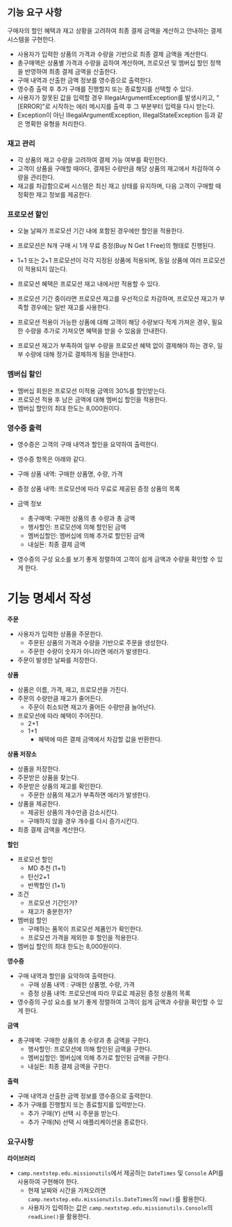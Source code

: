## 기능 요구 사항
구매자의 할인 혜택과 재고 상황을 고려하여 최종 결제 금액을 계산하고 안내하는 결제 시스템을 구현한다.
<br>
- 사용자가 입력한 상품의 가격과 수량을 기반으로 최종 결제 금액을 계산한다.
- 총구매액은 상품별 가격과 수량을 곱하여 계산하며, 프로모션 및 멤버십 할인 정책을 반영하여 최종 결제 금액을 산출한다.
- 구매 내역과 산출한 금액 정보를 영수증으로 출력한다.
- 영수증 출력 후 추가 구매를 진행할지 또는 종료할지를 선택할 수 있다.
- 사용자가 잘못된 값을 입력할 경우 IllegalArgumentException를 발생시키고, "[ERROR]"로 시작하는 에러 메시지를 출력 후 그 부분부터 입력을 다시 받는다.
- Exception이 아닌 IllegalArgumentException, IllegalStateException 등과 같은 명확한 유형을 처리한다.
### 재고 관리
- 각 상품의 재고 수량을 고려하여 결제 가능 여부를 확인한다.
- 고객이 상품을 구매할 때마다, 결제된 수량만큼 해당 상품의 재고에서 차감하여 수량을 관리한다.
- 재고를 차감함으로써 시스템은 최신 재고 상태를 유지하며, 다음 고객이 구매할 때 정확한 재고 정보를 제공한다.
### 프로모션 할인
- 오늘 날짜가 프로모션 기간 내에 포함된 경우에만 할인을 적용한다.   

- 프로모션은 N개 구매 시 1개 무료 증정(Buy N Get 1 Free)의 형태로 진행된다.   

- 1+1 또는 2+1 프로모션이 각각 지정된 상품에 적용되며, 동일 상품에 여러 프로모션이 적용되지 않는다.  

- 프로모션 혜택은 프로모션 재고 내에서만 적용할 수 있다.     

- 프로모션 기간 중이라면 프로모션 재고를 우선적으로 차감하며, 프로모션 재고가 부족할 경우에는 일반 재고를 사용한다.   

- 프로모션 적용이 가능한 상품에 대해 고객이 해당 수량보다 적게 가져온 경우, 필요한 수량을 추가로 가져오면 혜택을 받을 수 있음을 안내한다.   

- 프로모션 재고가 부족하여 일부 수량을 프로모션 혜택 없이 결제해야 하는 경우, 일부 수량에 대해 정가로 결제하게 됨을 안내한다.     
### 멤버십 할인
- 멤버십 회원은 프로모션 미적용 금액의 30%를 할인받는다.
- 프로모션 적용 후 남은 금액에 대해 멤버십 할인을 적용한다.
- 멤버십 할인의 최대 한도는 8,000원이다.

### 영수증 출력

- 영수증은 고객의 구매 내역과 할인을 요약하여 출력한다.
- 영수증 항목은 아래와 같다.
- 구매 상품 내역: 구매한 상품명, 수량, 가격
- 증정 상품 내역: 프로모션에 따라 무료로 제공된 증정 상품의 목록

- 금액 정보   
  - 총구매액: 구매한 상품의 총 수량과 총 금액
  - 행사할인: 프로모션에 의해 할인된 금액
  - 멤버십할인: 멤버십에 의해 추가로 할인된 금액
  - 내실돈: 최종 결제 금액
- 영수증의 구성 요소를 보기 좋게 정렬하여 고객이 쉽게 금액과 수량을 확인할 수 있게 한다.


# 기능 명세서 작성
**주문**
- 사용자가 입력한 상품을 주문한다.
  - 주문된 상품의 가격과 수량을 기반으로 주문을 생성한다.
  - 주문한 수량이 숫자가 아니라면 에러가 발생한다.
- 주문이 발생한 날짜를 저장한다.

**상품**
  - 상품은 이름, 가격, 재고, 프로모션을 가진다.
  - 주문의 수량만큼 재고가 줄어든다.
    - 주문이 취소되면 재고가 줄어든 수량만큼 늘어난다.
  - 프로모션에 따라 혜택이 주어진다.
    - 2+1
    - 1+1
      - 혜택에 따른 결제 금액에서 차감할 값을 반환한다.



**상품 저장소**
- 상품을 저장한다.
- 주문받은 상품을 찾는다.
- 주문받은 상품의 재고를 확인한다.
  - 주문한 상품의 재고가 부족하면 에러가 발생한다.
- 상품을 제공한다.
  - 제공된 상품의 개수만큼 감소시킨다.
  - 구매하지 않을 경우 개수를 다시 증가시킨다.
- 최종 결제 금액을 계산한다.

**할인**
- 프로모션 할인
  - MD 추천 (1+1)
  - 탄산2+1
  - 반짝할인 (1+1)
- 조건
  - 프로모션 기간인가?
  - 재고가 충분한가?
- 멤버쉽 할인
  - 구매하는 품목이 프로모션 제품인가 확인한다.
  - 프로모션 가격을 제외한 후 할인을 적용한다.
- 멤버십 할인의 최대 한도는 8,000원이다.

**영수증**
- 구매 내역과 할인을 요약하여 출력한다.
  - 구매 상품 내역 : 구매한 상품명, 수량, 가격
  - 증정 상품 내역: 프로모션에 따라 무료로 제공된 증정 상품의 목록
- 영수증의 구성 요소를 보기 좋게 정렬하여 고객이 쉽게 금액과 수량을 확인할 수 있게 한다.

**금액**
- 총구매액: 구매한 상품의 총 수량과 총 금액을 구한다.
  - 행사할인: 프로모션에 의해 할인된 금액을 구한다.
  - 멤버십할인: 멤버십에 의해 추가로 할인된 금액을 구한다.
  - 내실돈: 최종 결제 금액을 구한다.
 
**출력**
- 구매 내역과 산출한 금액 정보를 영수증으로 출력한다.
- 추가 구매를 진행할지 또는 종료할지를 입력받는다.
  - 추가 구매(Y) 선택 시 주문을 받는다.
  - 추가 구매(N) 선택 시 애플리케이션을 종료한다.



### 요구사항
**라이브러리**
- `camp.nextstep.edu.missionutils`에서 제공하는 `DateTimes` 및 `Console` API를 사용하여 구현해야 한다.
  - 현재 날짜와 시간을 가져오려면 `camp.nextstep.edu.missionutils.DateTimes`의 `now()`를 활용한다.
  - 사용자가 입력하는 값은 `camp.nextstep.edu.missionutils.Console`의 `readLine()`을 활용한다.